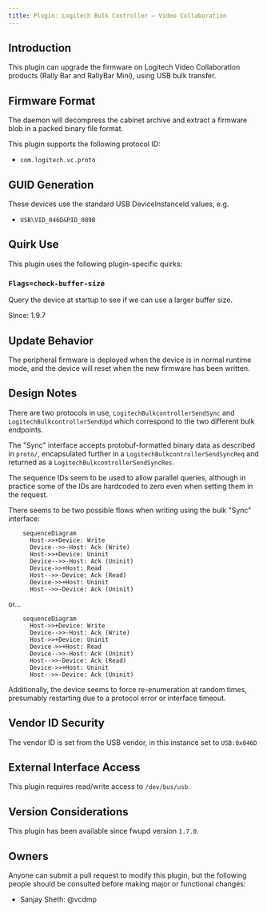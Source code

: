 ```yaml
---
title: Plugin: Logitech Bulk Controller — Video Collaboration
---
```


## Introduction

This plugin can upgrade the firmware on Logitech Video Collaboration products
(Rally Bar and RallyBar Mini), using USB bulk transfer.

## Firmware Format

The daemon will decompress the cabinet archive and extract a firmware blob in
a packed binary file format.

This plugin supports the following protocol ID:

* `com.logitech.vc.proto`

## GUID Generation

These devices use the standard USB DeviceInstanceId values, e.g.

* `USB\VID_046D&PID_089B`

## Quirk Use

This plugin uses the following plugin-specific quirks:

### `Flags=check-buffer-size`

Query the device at startup to see if we can use a larger buffer size.

Since: 1.9.7

## Update Behavior

The peripheral firmware is deployed when the device is in normal runtime mode,
and the device will reset when the new firmware has been written.

## Design Notes

There are two protocols in use, `LogitechBulkcontrollerSendSync` and `LogitechBulkcontrollerSendUpd`
which correspond to the two different bulk endpoints.

The "Sync" interface accepts protobuf-formatted binary data as described in `proto/`, encapsulated
further in a `LogitechBulkcontrollerSendSyncReq` and returned as a `LogitechBulkcontrollerSendSyncRes`.

The sequence IDs seem to be used to allow parallel queries, although in practice some of the IDs
are hardcoded to zero even when setting them in the request.

There seems to be two possible flows when writing using the bulk "Sync" interface:

```mermaid
    sequenceDiagram
      Host->>+Device: Write
      Device-->>-Host: Ack (Write)
      Host->>+Device: Uninit
      Device-->>-Host: Ack (Uninit)
      Device->>+Host: Read
      Host-->>-Device: Ack (Read)
      Device->>+Host: Uninit
      Host-->>-Device: Ack (Uninit)
```

or...

```mermaid
    sequenceDiagram
      Host->>+Device: Write
      Device-->>-Host: Ack (Write)
      Host->>+Device: Uninit
      Device->>+Host: Read
      Device-->>-Host: Ack (Uninit)
      Host-->>-Device: Ack (Read)
      Device->>+Host: Uninit
      Host-->>-Device: Ack (Uninit)
```

Additionally, the device seems to force re-enumeration at random times, presumably restarting due
to a protocol error or interface timeout.

## Vendor ID Security

The vendor ID is set from the USB vendor, in this instance set to `USB:0x046D`

## External Interface Access

This plugin requires read/write access to `/dev/bus/usb`.

## Version Considerations

This plugin has been available since fwupd version `1.7.0`.

## Owners

Anyone can submit a pull request to modify this plugin, but the following people should be
consulted before making major or functional changes:

* Sanjay Sheth: @vcdmp
